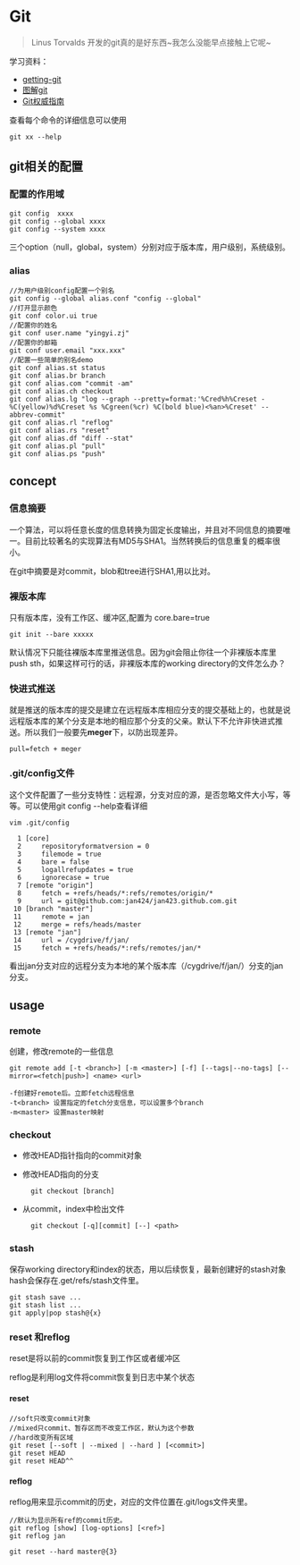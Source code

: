 # Git

>Linus Torvalds 开发的git真的是好东西~我怎么没能早点接触上它呢~	

学习资料：

* [getting-git](http://www.slideshare.net/chacon/getting-git)
* [图解git](http://marklodato.github.com/visual-git-guide/index-zh-cn.html)
* [Git权威指南](http://baike.baidu.com/view/6097792.htm)

查看每个命令的详细信息可以使用

	git xx --help

## git相关的配置

### 配置的作用域

	git config  xxxx
	git config --global xxxx
	git config --system xxxx

三个option（null，global，system）分别对应于版本库，用户级别，系统级别。

### alias
	
	//为用户级别config配置一个别名
	git config --global alias.conf "config --global"
	//打开显示颜色
	git conf color.ui true
	//配置你的姓名
	git conf user.name "yingyi.zj"
	//配置你的邮箱
	git conf user.email "xxx.xxx"
	//配置一些简单的别名demo
	git conf alias.st status
	git conf alias.br branch
	git conf alias.com "commit -am"
	git conf alias.ch checkout
	git conf alias.lg "log --graph --pretty=format:'%Cred%h%Creset -%C(yellow)%d%Creset %s %Cgreen(%cr) %C(bold blue)<%an>%Creset' --abbrev-commit"
	git conf alias.rl "reflog"
	git conf alias.rs "reset"
	git conf alias.df "diff --stat"
	git conf alias.pl "pull"
	git conf alias.ps "push"


## concept

### 信息摘要

一个算法，可以将任意长度的信息转换为固定长度输出，并且对不同信息的摘要唯一。目前比较著名的实现算法有MD5与SHA1。当然转换后的信息重复的概率很小。

在git中摘要是对commit，blob和tree进行SHA1,用以比对。

### 裸版本库

只有版本库，没有工作区、缓冲区,配置为 core.bare=true

	git init --bare xxxxx

默认情况下只能往裸版本库里推送信息。因为git会阻止你往一个非裸版本库里push sth，如果这样可行的话，非裸版本库的working directory的文件怎么办？


### 快进式推送
	
就是推送的版本库的提交是建立在远程版本库相应分支的提交基础上的，也就是说远程版本库的某个分支是本地的相应那个分支的父亲。默认下不允许非快进式推送。所以我们一般要先**meger**下，以防出现差异。

	pull=fetch + meger

### .git/config文件

这个文件配置了一些分支特性：远程源，分支对应的源，是否忽略文件大小写，等等。可以使用git config --help查看详细

	vim .git/config

	  1 [core]
	  2     repositoryformatversion = 0
	  3     filemode = true
	  4     bare = false
	  5     logallrefupdates = true
	  6     ignorecase = true
	  7 [remote "origin"]
	  8     fetch = +refs/heads/*:refs/remotes/origin/*
	  9     url = git@github.com:jan424/jan423.github.com.git
	 10 [branch "master"]
	 11     remote = jan
	 12     merge = refs/heads/master
	 13 [remote "jan"]
	 14     url = /cygdrive/f/jan/
	 15     fetch = +refs/heads/*:refs/remotes/jan/*

看出jan分支对应的远程分支为本地的某个版本库（/cygdrive/f/jan/）分支的jan分支。

## usage

### remote

创建，修改remote的一些信息

	git remote add [-t <branch>] [-m <master>] [-f] [--tags|--no-tags] [--mirror=<fetch|push>] <name> <url>

	-f创建好remote后。立即fetch远程信息
	-t<branch> 设置指定的fetch分支信息，可以设置多个branch
	-m<master> 设置master映射
	

### checkout

* 修改HEAD指针指向的commit对象
* 修改HEAD指向的分支
	
		git checkout [branch]

* 从commit，index中检出文件

		git checkout [-q][commit] [--] <path>

### stash

保存working directory和index的状态，用以后续恢复，最新创建好的stash对象hash会保存在.get/refs/stash文件里。

	git stash save ...
	git stash list ...
	git apply|pop stash@{x}

### reset 和reflog

reset是将以前的commit恢复到工作区或者缓冲区

reflog是利用log文件将commit恢复到日志中某个状态

#### reset
	//soft只改变commit对象
	//mixed只commit、暂存区而不改变工作区，默认为这个参数
	//hard改变所有区域
	git reset [--soft | --mixed | --hard ] [<commit>]
	git reset HEAD
	git reset HEAD^^

#### reflog
reflog用来显示commit的历史，对应的文件位置在.git/logs文件夹里。
	
	//默认为显示所有ref的commit历史。
	git reflog [show] [log-options] [<ref>]
	git reflog jan
	
	git reset --hard master@{3}